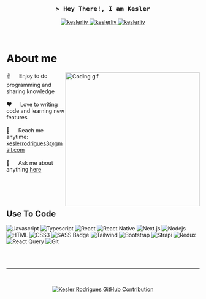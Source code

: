 <!-- Intro  -->
<h3 align="center">
        <samp>&gt; Hey There!, I am Kesler</samp>
</h3>

<p align="center">
 <a href="https://keslerrodrigues.com.br/" target="_blank">
  <img src="https://img.shields.io/badge/Website-DC143C?style=for-the-badge&logo=medium&logoColor=white" alt="keslerliv" />
 </a>
 <a href="https://www.linkedin.com/in/kesler-rodrigues-a026511b3/" target="_blank">
  <img src="https://img.shields.io/badge/LinkedIn-0077B5?style=for-the-badge&logo=linkedin&logoColor=white" alt="keslerliv"/>
 </a>
 <a href="https://www.instagram.com/keslerliv/" target="_blank">
  <img src="https://img.shields.io/badge/Instagram-fe4164?style=for-the-badge&logo=instagram&logoColor=white" alt="keslerliv" />
 </a> 
</p>
<br />

<!-- About Section -->
 # About me
 
<p>
 <img align="right" width="350" src="/assets/programmer.gif" alt="Coding gif" />
  
 ✌️ &emsp; Enjoy to do programming and sharing knowledge <br/><br/>
 ❤️ &emsp; Love to writing code and learning new features<br/><br/>
 📧 &emsp; Reach me anytime: keslerrodrigues3@gmail.com<br/><br/>
 💬 &emsp; Ask me about anything [here](https://github.com/keslerliv/keslerliv/issues)

</p>

<br/>
<br/>
<br/>

## Use To Code

![Javascript](https://img.shields.io/badge/Javascript-F0DB4F?style=for-the-badge&labelColor=black&logo=javascript&logoColor=F0DB4F)
![Typescript](https://img.shields.io/badge/Typescript-007acc?style=for-the-badge&labelColor=black&logo=typescript&logoColor=007acc)
![React](https://img.shields.io/badge/-React-61DBFB?style=for-the-badge&labelColor=black&logo=react&logoColor=61DBFB)
![React Native](https://img.shields.io/badge/React_Native-20232A?style=for-the-badge&logo=react&logoColor=61DAFB)
![Next.js](https://img.shields.io/badge/next.js-000000?style=for-the-badge&logo=nextdotjs&logoColor=white)
![Nodejs](https://img.shields.io/badge/Nodejs-3C873A?style=for-the-badge&labelColor=black&logo=node.js&logoColor=3C873A)
![HTML](https://img.shields.io/badge/HTML5-E34F26?style=for-the-badge&logo=html5&logoColor=white)
![CSS3](https://img.shields.io/badge/CSS3-1572B6?style=for-the-badge&logo=css3&logoColor=white)
![SASS Badge](https://img.shields.io/badge/Sass-CC6699?style=for-the-badge&logo=sass&logoColor=white)
![Tailwind](https://img.shields.io/badge/Tailwind_CSS-092749?style=for-the-badge&logo=tailwindcss&logoColor=06B6D4&labelColor=000000)
![Bootstrap](https://img.shields.io/badge/Bootstrap-563D7C?style=for-the-badge&logo=bootstrap&logoColor=white)
![Strapi](https://img.shields.io/badge/strapi-2E7EEA?style=for-the-badge&logo=strapi&logoColor=white)
![Redux](https://img.shields.io/badge/Redux-593D88?style=for-the-badge&logo=redux&logoColor=white)
![React Query](https://img.shields.io/badge/-React_Query-FF4154?style=for-the-badge&logo=react%20query&logoColor=white)
![Git](https://img.shields.io/badge/Git-F05032?style=for-the-badge&logo=git&logoColor=white)

<br/>

<br/>
<hr/>
<br/>

<p align="center">
  <a href="https://github.com/keslerliv">
    <img src="https://github-profile-summary-cards.vercel.app/api/cards/profile-details?username=keslerliv&theme=radical" alt="Kesler Rodrigues GitHub Contribution"/>
  </a>
</p>
